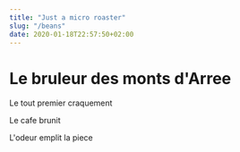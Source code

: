 ```yaml
---
title: "Just a micro roaster"
slug: "/beans"
date: 2020-01-18T22:57:50+02:00
---
```


# Le bruleur des monts d'Arree

Le tout premier craquement

Le cafe brunit

L'odeur emplit la piece
